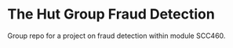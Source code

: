 # The Hut Group Fraud Detection

Group repo for a project on fraud detection within module SCC460.

